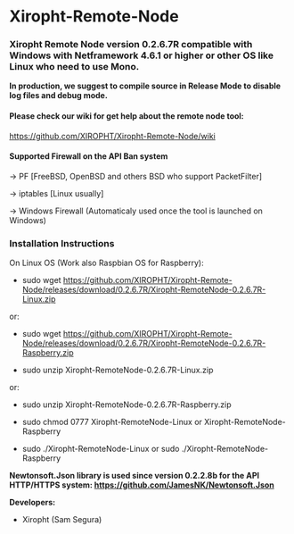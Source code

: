 # Xiropht-Remote-Node
<h3>Xiropht Remote Node version 0.2.6.7R compatible with Windows with Netframework 4.6.1 or higher or other OS like Linux who need to use Mono.</h3>

**In production, we suggest to compile source in Release Mode to disable log files and debug mode.**

<h4>Please check our wiki for get help about the remote node tool:</h4>

https://github.com/XIROPHT/Xiropht-Remote-Node/wiki

<h4>Supported Firewall on the API Ban system</h4>

-> PF [FreeBSD, OpenBSD and others BSD who support PacketFilter]

-> iptables [Linux usually]

-> Windows Firewall (Automaticaly used once the tool is launched on Windows)

<h3>Installation Instructions</h3>

On Linux OS (Work also Raspbian OS for Raspberry):

- sudo wget https://github.com/XIROPHT/Xiropht-Remote-Node/releases/download/0.2.6.7R/Xiropht-RemoteNode-0.2.6.7R-Linux.zip 

or:

- sudo wget https://github.com/XIROPHT/Xiropht-Remote-Node/releases/download/0.2.6.7R/Xiropht-RemoteNode-0.2.6.7R-Raspberry.zip

- sudo unzip Xiropht-RemoteNode-0.2.6.7R-Linux.zip

or:

- sudo unzip Xiropht-RemoteNode-0.2.6.7R-Raspberry.zip

- sudo chmod 0777 Xiropht-RemoteNode-Linux or Xiropht-RemoteNode-Raspberry

- sudo ./Xiropht-RemoteNode-Linux or sudo ./Xiropht-RemoteNode-Raspberry

**Newtonsoft.Json library is used since version 0.2.2.8b for the API HTTP/HTTPS system: https://github.com/JamesNK/Newtonsoft.Json**

**Developers:**

- Xiropht (Sam Segura)
